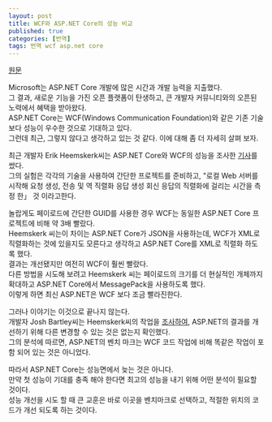 ```yaml
---
layout: post
title: WCF와 ASP.NET Core의 성능 비교
published: true
categories: [번역]
tags: 번역 wcf asp.net core
---
```

[원문](https://www.infoq.com/news/2018/04/wcf2aspnetcore)  
  
Microsoft는 ASP.NET Core 개발에 많은 시간과 개발 능력을 지출했다.  
그 결과, 새로운 기능을 가진 오픈 플랫폼이 탄생하고, 큰 개발자 커뮤니티와의 오픈된 노력에서 혜택을 받아왔다.  
ASP.NET Core는 WCF(Windows Communication Foundation)와 같은 기존 기술보다 성능이 우수한 것으로 기대하고 있다.  
그런데 최근, 그렇지 않다고 생각하고 있는 것 같다. 이에 대해 좀 더 자세히 살펴 보자.  
  
최근 개발자 Erik Heemskerk씨는 ASP.NET Core와 WCF의 성능을 조사한 [기사](https://www.erikheemskerk.nl/benchmark-wcf-webapi-aspnetcore-mvc/)를 썼다.  
그의 실험은 각각의 기술을 사용하여 간단한 프로젝트를 준비하고, "로컬 Web 서버를 시작해 요청 생성, 전송 및 역 직렬화 응답 생성 회신 응답의 직렬화에 걸리는 시간을 측정 한」 것 이라고한다.

놀랍게도 페이로드에 간단한 GUID를 사용한 경우 WCF는 동일한 ASP.NET Core 프로젝트에 비해 약 3배 빨랐다.  
Heemskerk 씨는이 차이는 ASP.NET Core가 JSON을 사용하는데, WCF가 XML로 직렬화하는 것에 있을지도 모른다고 생각하고 ASP.NET Core를 XML로 직렬화 하도록 했다.  
결과는 개선됐지만 여전히 WCF이 훨씬 빨랐다.  
다른 방법을 시도해 보려고 Heemskerk 씨는 페이로드의 크기를 더 현실적인 개체까지 확대하고 ASP.NET Core에서 MessagePack을 사용하도록 했다.  
이렇게 하면 최신 ASP.NET은 WCF 보다 조금 빨라진한다.  
  
그러나 이야기는 이것으로 끝나지 않는다.  
개발자 Josh Bartley씨는 Heemskerk씨의 작업을 [조사하여](https://joshbartley.com/response-is-wcf-faster-than-asp-net-core/), ASP.NET의 결과를 개선하기 위해 다른 변경할 수 있는 것은 없는지 확인했다.  
그의 분석에 따르면, ASP.NET의 벤치 마크는 WCF 코드 작업에 비해 똑같은 작업이 포함 되어 있는 것은 아니었다.  
  
따라서 ASP.NET Core는 성능면에서 늦는 것은 아니다.  
만약 첫 성능이 기대를 충족 해야 한다면 최고의 성능을 내기 위해 어떤 분석이 필요할 것이다.  
성능 개선을 시도 할 때 큰 교훈은 바로 이곳을 벤치마크로 선택하고, 적절한 위치의 코드가 개선 되도록 하는 것이다.    
  
